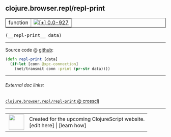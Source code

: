 ## clojure.browser.repl/repl-print



 <table border="1">
<tr>
<td>function</td>
<td><a href="https://github.com/cljsinfo/cljs-api-docs/tree/0.0-927"><img valign="middle" alt="[+] 0.0-927" title="Added in 0.0-927" src="https://img.shields.io/badge/+-0.0--927-lightgrey.svg"></a> </td>
</tr>
</table>


 <samp>
(__repl-print__ data)<br>
</samp>

---







Source code @ [github](https://github.com/clojure/clojurescript/blob/r1913/src/cljs/clojure/browser/repl.cljs#L23-L25):

```clj
(defn repl-print [data]
  (if-let [conn @xpc-connection]
    (net/transmit conn :print (pr-str data))))
```

<!--
Repo - tag - source tree - lines:

 <pre>
clojurescript @ r1913
└── src
    └── cljs
        └── clojure
            └── browser
                └── <ins>[repl.cljs:23-25](https://github.com/clojure/clojurescript/blob/r1913/src/cljs/clojure/browser/repl.cljs#L23-L25)</ins>
</pre>

-->

---



###### External doc links:

[`clojure.browser.repl/repl-print` @ crossclj](http://crossclj.info/fun/clojure.browser.repl.cljs/repl-print.html)<br>

---

 <table>
<tr><td>
<img valign="middle" align="right" width="48px" src="http://i.imgur.com/Hi20huC.png">
</td><td>
Created for the upcoming ClojureScript website.<br>
[edit here] | [learn how]
</td></tr></table>

[edit here]:https://github.com/cljsinfo/cljs-api-docs/blob/master/cljsdoc/clojure.browser.repl_repl-print.cljsdoc
[learn how]:https://github.com/cljsinfo/cljs-api-docs/wiki/cljsdoc-files

<!--

This information was too distracting to show to readers, but I'll leave it
commented here since it is helpful to:

- pretty-print the data used to generate this document
- and show how to retrieve that data



The API data for this symbol:

```clj
{:ns "clojure.browser.repl",
 :name "repl-print",
 :type "function",
 :signature ["[data]"],
 :source {:code "(defn repl-print [data]\n  (if-let [conn @xpc-connection]\n    (net/transmit conn :print (pr-str data))))",
          :title "Source code",
          :repo "clojurescript",
          :tag "r1913",
          :filename "src/cljs/clojure/browser/repl.cljs",
          :lines [23 25]},
 :full-name "clojure.browser.repl/repl-print",
 :full-name-encode "clojure.browser.repl_repl-print",
 :history [["+" "0.0-927"]]}

```

Retrieve the API data for this symbol:

```clj
;; from Clojure REPL
(require '[clojure.edn :as edn])
(-> (slurp "https://raw.githubusercontent.com/cljsinfo/cljs-api-docs/catalog/cljs-api.edn")
    (edn/read-string)
    (get-in [:symbols "clojure.browser.repl/repl-print"]))
```

-->
